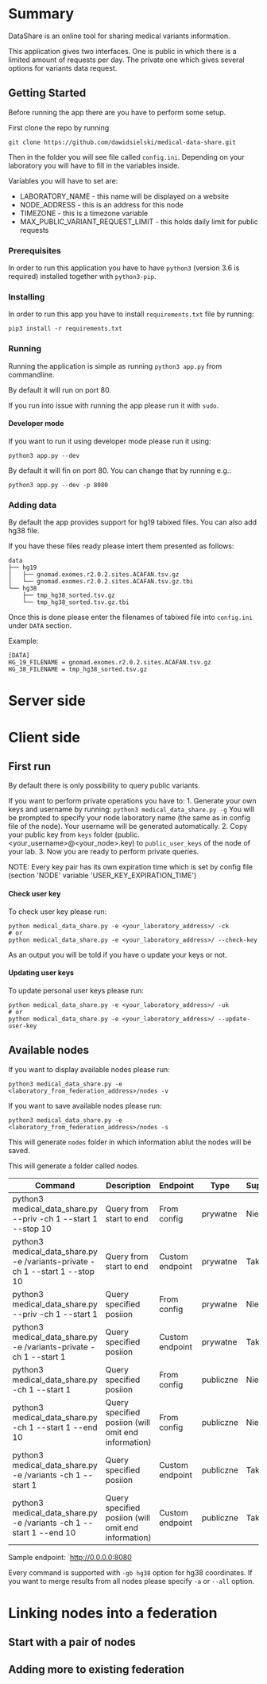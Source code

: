 # Summary
[//]: # "Explain that the app has client and server side. 
Common prerequisites  / setup. Describe port changing to 8080 (FLASK_DEBUG) 
Make a note about docker with a link to detailed description"

DataShare is an online tool for sharing medical variants information.

This application gives two interfaces. One is public in which there is a limited amount of requests per day.
The private one which gives several options for variants data request.


## Getting Started

Before running the app there are you have to perform some setup.

First clone the repo by running
 ```
 git clone https://github.com/dawidsielski/medical-data-share.git
 ```
Then in the folder you will see file called `config.ini`. 
Depending on your laboratory you will have to fill in the variables inside.

Variables you will have to set are:
* LABORATORY_NAME - this name will be displayed on a website
* NODE_ADDRESS - this is an address for this node
* TIMEZONE - this is a timezone variable
* MAX_PUBLIC_VARIANT_REQUEST_LIMIT - this holds daily limit for public requests

### Prerequisites

In order to run this application you have to have `python3` (version 3.6 is required) installed together with `python3-pip`.

### Installing

In order to run this app you have to install `requirements.txt` file by running:
```
pip3 install -r requirements.txt
```

### Running

Running the application is simple as running `python3 app.py` from commandline.

By default it will run on port 80.

If you run into issue with running the app please run it with `sudo`.

#### Developer mode
If you want to run it using developer mode please run it using:
```
python3 app.py --dev
```
By default it will fin on port 80. You can change that by running e.g.:
```
python3 app.py --dev -p 8080
```
### Adding data

By default the app provides support for hg19 tabixed files. You can also add hg38 file.

If you have these files ready please intert them presented as follows:
```
data
├── hg19
│   ├── gnomad.exomes.r2.0.2.sites.ACAFAN.tsv.gz
│   └── gnomad.exomes.r2.0.2.sites.ACAFAN.tsv.gz.tbi
└── hg38
    ├── tmp_hg38_sorted.tsv.gz
    └── tmp_hg38_sorted.tsv.gz.tbi
```
Once this is done please enter the filenames of tabixed file into `config.ini` under `DATA` section.

Example:
```
[DATA]
HG_19_FILENAME = gnomad.exomes.r2.0.2.sites.ACAFAN.tsv.gz
HG_38_FILENAME = tmp_hg38_sorted.tsv.gz
```


# Server side
[\\]: # "Setup (if cannot be covered with the common setup in 1)
Starting the app
What can I do and how. (Adding users - generating keys)
Details of conf - adding data!"
    
# Client side
[\\]: # "
Setup (if cannot be covered with the common setup in 1)
What can I do and how"

## First run

By default there is only possibility to query public variants.

If you want to perform private operations you have to:
	1. Generate your own keys and username by running:
	```
	python3 medical_data_share.py -g
	```
	You will be prompted to specify your node laboratory name (the same as in config file of the node).
	Your username will be generated automatically.
    2. Copy your public key from `keys` folder (public.<your_username>@<your_node>.key) to `public_user_keys` of the node of your lab.
	3. Now you are ready to perform private queries.

NOTE:
Every key pair has its own expiration time which is set by config file (section 'NODE' variable 'USER_KEY_EXPIRATION_TIME')

#### Check user key

To check user key please run:
```
python medical_data_share.py -e <your_laboratory_address>/ -ck
# or
python medical_data_share.py -e <your_laboratory_address>/ --check-key
```

As an output you will be told if you have o update your keys or not.

#### Updating user keys

To update personal user keys please run:
```
python medical_data_share.py -e <your_laboratory_address>/ -uk
# or
python medical_data_share.py -e <your_laboratory_address>/ --update-user-key
```

## Available nodes

If you want to display available nodes please run:
```
python3 medical_data_share.py -e <laboratory_from_federation_address>/nodes -v
```

If you want to save available nodes please run:
```
python3 medical_data_share.py -e <laboratory_from_federation_address>/nodes -s
```
This will generate `nodes` folder in which information ablut the nodes will be saved.

This will generate a folder called nodes. 

| Command                                                                                | Description                                         | Endpoint        | Type      | Supported |
|----------------------------------------------------------------------------------------|-----------------------------------------------------|-----------------|-----------|-----------|
| python3 medical_data_share.py --priv -ch 1 --start 1 --stop 10                         | Query from start to end                             | From config     | prywatne  | Nie       |
| python3 medical_data_share.py -e <endpoint>/variants-private -ch 1 --start 1 --stop 10 | Query from start to end                             | Custom endpoint | prywatne  | Tak       |
| python3 medical_data_share.py --priv -ch 1 --start 1                                   | Query specified posiion                             | From config     | prywatne  | Nie       |
| python3 medical_data_share.py -e <endpoint>/variants-private -ch 1 --start 1           | Query specified posiion                             | Custom endpoint | prywatne  | Tak       |
| python3 medical_data_share.py -ch 1 --start 1                                          | Query specified posiion                             | From config     | publiczne | Nie       |
| python3 medical_data_share.py -ch 1 --start 1 --end 10                                 | Query specified posiion (will omit end information) | From config     | publiczne | Nie       |
| python3 medical_data_share.py -e <endpoint>/variants -ch 1 --start 1                   | Query specified posiion                             | Custom endpoint | publiczne | Tak       |
| python3 medical_data_share.py -e <endpoint>/variants -ch 1 --start 1 --end 10          | Query specified posiion (will omit end information) | Custom endpoint | publiczne | Tak       |
Sample endpoint: `http://0.0.0.0:8080

Every command is supported with `-gb hg38` option for hg38 coordinates.
If you want to merge results from all nodes please specify `-a` or `--all` option.

# Linking nodes into a federation

## Start with a pair of nodes

## Adding more to existing federation
